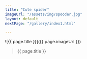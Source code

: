 ```yaml
---
title: "Cute spider"
imageUrl: "/assets/img/spooder.jpg"
layout: default
nextPage: "/gallery/index1.html"

---
```


![{{ page.title }}]({{ page.imageUrl }})
> {{ page.title }}
